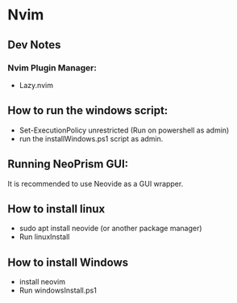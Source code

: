 # Nvim

## Dev Notes

### Nvim Plugin Manager:

- Lazy.nvim

## How to run the windows script:

- Set-ExecutionPolicy unrestricted (Run on powershell as admin)
- run the installWindows.ps1 script as admin.

## Running NeoPrism GUI:
It is recommended to use Neovide as a GUI wrapper.

## How to install linux
- sudo apt install neovide (or another package manager)
- Run linuxInstall

## How to install Windows
- install neovim
- Run windowsInstall.ps1
